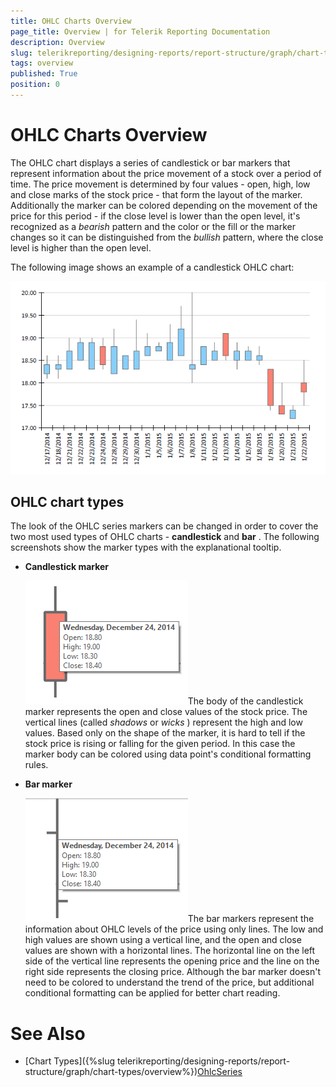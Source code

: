 ```yaml
---
title: OHLC Charts Overview
page_title: Overview | for Telerik Reporting Documentation
description: Overview
slug: telerikreporting/designing-reports/report-structure/graph/chart-types/ohlc-charts/overview
tags: overview
published: True
position: 0
---
```


# OHLC Charts Overview



The OHLC chart displays a series of candlestick or bar markers that represent information about the price movement of a stock over a period of time.         The price movement is determined by four values - open, high, low and close marks of the stock price - that form the layout of the marker. Additionally the         marker can be colored depending on the movement of the price for this period - if the close level is lower than the open level,         it's recognized as a *bearish*  pattern and the color or the fill or the marker changes so it can be distinguished from the         *bullish*  pattern, where the close level is higher than the open level.       

The following image shows an example of a candlestick OHLC chart:  

  ![ohlc](images/Graph/OhlcChart.png)

## OHLC chart types

The look of the OHLC series markers can be changed in order to cover the two most used types of OHLC charts - __candlestick__  and __bar__ .            The following screenshots show the marker types with the explanational tooltip.         

* __Candlestick marker__   

  ![ohlc-series-candlestick-marker](images/Graph/ohlc-series-candlestick-marker.png)The body of the candlestick marker represents the open and close values of the stock price.                The vertical lines (called *shadows*  or *wicks* ) represent the high and low values.             Based only on the shape of the marker, it is hard to tell if the stock price is rising or falling for the given period. In this case the marker body can be colored using data point's conditional formatting rules.                           

* __Bar marker__   

  ![ohlc-series-bar-marker](images/Graph/ohlc-series-bar-marker.png)The bar markers represent the information about OHLC levels of the price using only lines. The low and high values are shown using a vertical line, and the open and close values are shown with a horizontal lines.               The horizontal line on the left side of the vertical line represents the opening price and the line on the right side represents the closing price.                           Although the bar marker doesn't need to be colored to understand the trend of the price, but additional conditional formatting can be applied for better chart reading.             

# See Also


 * [Chart Types]({%slug telerikreporting/designing-reports/report-structure/graph/chart-types/overview%})[OhlcSeries](/reporting/api/Telerik.Reporting.OhlcSeries)
